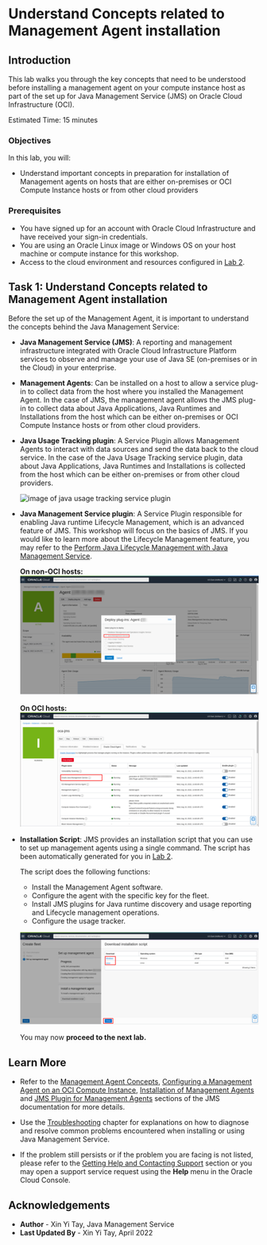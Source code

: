 # Understand Concepts related to Management Agent installation

## Introduction

This lab walks you through the key concepts that need to be understood before installing a management agent on your compute instance host as part of the set up for Java Management Service (JMS) on Oracle Cloud Infrastructure (OCI).

Estimated Time: 15 minutes

### Objectives

In this lab, you will:

- Understand important concepts in preparation for installation of Management agents on hosts that are either on-premises or OCI Compute Instance hosts or from other cloud providers

### Prerequisites
- You have signed up for an account with Oracle Cloud Infrastructure and have received your sign-in credentials.
- You are using an Oracle Linux image or Windows OS on your host machine or compute instance for this workshop.
- Access to the cloud environment and resources configured in [Lab 2](?lab=setup-a-fleet).

## Task 1: Understand Concepts related to Management Agent installation

Before the set up of the Management Agent, it is important to understand the concepts behind the Java Management Service:

- **Java Management Service (JMS)**: A reporting and management infrastructure integrated with Oracle Cloud Infrastructure Platform services to observe and manage your use of Java SE (on-premises or in the Cloud) in your enterprise.

- **Management Agents**: Can be installed on a host to allow a service plug-in to collect data from the host where you installed the Management Agent. In the case of JMS, the management agent allows the JMS plug-in to collect data about Java Applications, Java Runtimes and Installations from the host which can be either on-premises or OCI Compute Instance hosts or from other cloud providers.

- **Java Usage Tracking plugin**: A Service Plugin allows Management Agents to interact with data sources and send the data back to the cloud service. In the case of the Java Usage Tracking service plugin, data about Java Applications, Java Runtimes and Installations is collected from the host which can be either on-premises or from other cloud providers.

  ![image of java usage tracking service plugin](images/java-usage-tracking-service-plugin.png)

- **Java Management Service plugin**: A Service Plugin responsible for enabling Java runtime Lifecycle Management, which is an advanced feature of JMS. This workshop will focus on the basics of JMS. If you would like to learn more about the Lifecycle Management feature, you may refer to the [Perform Java Lifecycle Management with Java Management Service](https://apexapps.oracle.com/pls/apex/dbpm/r/livelabs/view-workshop?wid=3202).

  **On non-OCI hosts:**
  ![image of JMS plugin on non-OCI hosts](images/jms-plugin-non-oci.png)

  **On OCI hosts:**
  ![image of JMS plugin on OCI hosts](images/jms-plugin-oci.png)

- **Installation Script**: JMS provides an installation script that you can use to set up management agents using a single command. The script has been automatically generated for you in [Lab 2](?lab=setup-a-fleet). 
  
  The script does the following functions:
    - Install the Management Agent software.
    - Configure the agent with the specific key for the fleet.
    - Install JMS plugins for Java runtime discovery and usage reporting and Lifecycle management operations.
    - Configure the usage tracker.

  ![image of Installation script](images/download-installation-script-os.png)

  You may now **proceed to the next lab.**

## Learn More

* Refer to the [Management Agent Concepts](https://docs.oracle.com/en-us/iaas/management-agents/doc/you-begin.html),
  [Configuring a Management Agent on an OCI Compute Instance](https://docs.oracle.com/en-us/iaas/jms/doc/agent-management.html), [Installation of Management Agents](https://docs.oracle.com/en-us/iaas/management-agents/doc/install-management-agent-chapter.html) and
  [JMS Plugin for Management Agents](https://docs.oracle.com/en-us/iaas/jms/doc/installing-management-agent-java-management-service.html) sections of the JMS documentation for more details.

* Use the [Troubleshooting](https://docs.oracle.com/en-us/iaas/jms/doc/troubleshooting.html#GUID-2D613C72-10F3-4905-A306-4F2673FB1CD3) chapter for explanations on how to diagnose and resolve common problems encountered when installing or using Java Management Service.

* If the problem still persists or if the problem you are facing is not listed, please refer to the [Getting Help and Contacting Support](https://docs.oracle.com/en-us/iaas/Content/GSG/Tasks/contactingsupport.htm) section or you may open a support service request using the **Help** menu in the Oracle Cloud Console.

## Acknowledgements

- **Author** - Xin Yi Tay, Java Management Service
- **Last Updated By** - Xin Yi Tay, April 2022
